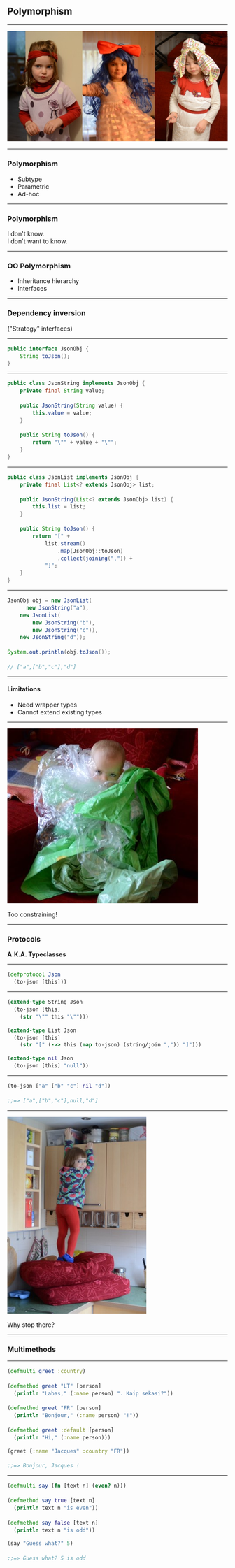 ## Polymorphism

---

![polymorphism](img/polymorphism.jpg)

---

### Polymorphism

- Subtype
- Parametric
- Ad-hoc

---

### Polymorphism

I don't know.  
I don't want to know.

---

### OO Polymorphism

- Inheritance hierarchy
- Interfaces

---

### Dependency inversion

("Strategy" interfaces)

---

```java
public interface JsonObj {
    String toJson();
}
```

---

```java
public class JsonString implements JsonObj {
    private final String value;
    
    public JsonString(String value) {
        this.value = value;
    }
    
    public String toJson() {
        return "\"" + value + "\"";
    }
}
```

---

```java
public class JsonList implements JsonObj {
    private final List<? extends JsonObj> list;
    
    public JsonString(List<? extends JsonObj> list) {
        this.list = list;
    }
    
    public String toJson() {
        return "[" +
            list.stream()
                .map(JsonObj::toJson)
                .collect(joining(",")) +
            "]";
    }
}
```

---


```java
JsonObj obj = new JsonList(
      new JsonString("a"),
    new JsonList(
        new JsonString("b"),
        new JsonString("c")),
    new JsonString("d"));

System.out.println(obj.toJson());

// ["a",["b","c"],"d"]
```

---

#### Limitations

- Need wrapper types
- Cannot extend existing types

---

![constrain](img/constrain.jpg)

Too constraining!

---

### Protocols

**A.K.A. Typeclasses**

---

```clojure
(defprotocol Json
  (to-json [this]))
```

---

```clojure
(extend-type String Json
  (to-json [this]
    (str "\"" this "\"")))
```

```clojure
(extend-type List Json
  (to-json [this]
    (str "[" (->> this (map to-json) (string/join ",")) "]")))
```

```clojure
(extend-type nil Json
  (to-json [this] "null"))
```

---

```clojure
(to-json ["a" ["b" "c"] nil "d"])

;;=> ["a",["b","c"],null,"d"]
```

---

![reach](img/reach.jpg)

Why stop there?

---

### Multimethods

---

```clojure
(defmulti greet :country)

(defmethod greet "LT" [person]
  (println "Labas," (:name person) ". Kaip sekasi?"))

(defmethod greet "FR" [person]
  (println "Bonjour," (:name person) "!"))

(defmethod greet :default [person]
  (println "Hi," (:name person)))
```

```clojure
(greet {:name "Jacques" :country "FR"})

;;=> Bonjour, Jacques !
```

---

```clojure
(defmulti say (fn [text n] (even? n)))

(defmethod say true [text n]
  (println text n "is even"))

(defmethod say false [text n]
  (println text n "is odd"))
```

```clojure
(say "Guess what?" 5)

;;=> Guess what? 5 is odd
```
